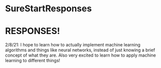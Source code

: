 # SureStartResponses

# RESPONSES!
2/8/21: I hope to learn how to actually implement machine learning algorithms and things like neural networks, instead of just knowing a brief concept of what they are. Also very excited to learn how to apply machine learning to different things!
